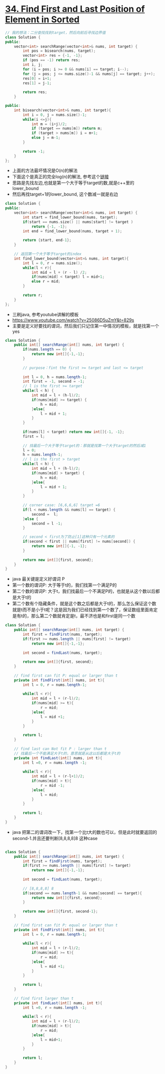 # [34. Find First and Last Position of Element in Sorted ](https://leetcode.com/problems/find-first-and-last-position-of-element-in-sorted-array/)

``` C++
// 我的想法：二分查找找到target，然后向前后寻找边界值
class Solution {
public:
    vector<int> searchRange(vector<int>& nums, int target) {
        int pos = bisearch(nums, target);
        vector<int> res = {-1, -1};
        if (pos == -1) return res;
        int i, j;
        for (i = pos; i >= 0 && nums[i] == target; i--);
        for (j = pos; j <= nums.size()-1 && nums[j] == target; j++);
        res[0] = i+1;
        res[1] = j-1;
        
        return res;
    }

public:
    int bisearch(vector<int>& nums, int target){
        int i = 0, j = nums.size()-1;
        while(i <=j){
            int m = (i+j)/2;
            if (target == nums[m]) return m;
            if (target > nums[m]) i = m+1;
            else j = m-1;
        }
        
        return -1;
    }
};
```

* 上面的方法最坏情况是O(n)的解法
* 下面这个是真正的完全log(n)的解法, 参考这个[链接](https://leetcode.com/problems/find-first-and-last-position-of-element-in-sorted-array/discuss/14701/A-very-simple-Java-solution-with-only-one-binary-search-algorithm)
* 思路是先找左边,也就是第一个大于等于target的数,就是c++里的lower_bound
* 然后再找target+1的lower_bound, 这个数减一就是右边


```c++
class Solution {
public:
    vector<int> searchRange(vector<int>& nums, int target) {
        int start = find_lower_bound(nums, target);
        if(start == nums.size() || nums[start] != target )
            return {-1, -1};
        int end = find_lower_bound(nums, target + 1);
        
        return {start, end-1};
    }
    
    // 返回第一个大于等于target的index
    int find_lower_bound(vector<int>& nums, int target){
        int l = 0, r = nums.size();
        while(l < r){
            int mid = l + (r - l) /2;
            if(nums[mid] < target) l = mid+1;
            else r = mid;
        }
        
        return r;
    }
};

```

* 三刷java, 参考youtube讲解的模板
* https://www.youtube.com/watch?v=25086D5uZmY&t=829s
* 主要是定义好要找的谓词，然后我们只记住第一中情况的模板，就是找第一个yes


```java
class Solution {
    public int[] searchRange(int[] nums, int target) {
        if(nums.length == 0) {
            return new int[]{-1,-1};
        }
        
        // purpose：fint the first >= target and last <= target
        
        int l = 0, h = nums.length-1;
        int first = -1, second = -1;
        // l is the first >= target
        while(l < h) {
            int mid = l + (h-l)/2;
            if(nums[mid] >= target) {
                h = mid;
            }else{
                l = mid + 1;
            }
        }
        
        if(nums[l] < target) return new int[]{-1, -1};
        first = l;
        
        // 找最后一个大于等于target的：那就是找第一个大于target的然后减1
        l = 0;
        h = nums.length-1;
        // l is the first > target
        while(l < h) {
            int mid = l + (h-l)/2;
            if(nums[mid] > target) {
                h = mid;
            }else{
                l = mid + 1;
            }
        }
        
        // corner case: [6,6,6,6] target =6
        if(l < nums.length && nums[l] == target) {
            second =  l;
        }else {
            second = l -1;
        }

        // second < first为了防止[1]这种只有一个元素的
        if(second < first || nums[first] != nums[second]) {
            return new int[]{-1, -1};
        }
        
        return new int[]{first, second};
    }
}
```

* java 最关键是定义好谓词 P
* 第一个数的谓词P: 大于等于t的，我们找第一个满足P的
* 第二个数的谓词P: 大于t，我们找最后一个不满足P的，也就是从这个数以后都是大于t的
* 第二个数有个隐藏条件，就是这个数之后都是大于t的，那么怎么保证这个数就是t而不是小于t呢？这是因为我们已经找到第一个数了，保证数组里面肯定是有t的，那么第二个数就肯定是t，最不济也是和first是同一个数

```java
class Solution {
    public int[] searchRange(int[] nums, int target) {
        int first = findFirst(nums, target);
        if(first >= nums.length || nums[first] != target)
            return new int[]{-1,-1};
        
        int second = findLast(nums, target);
        
        return new int[]{first, second};
    }
    
    // find first can fit P: equal or larger than t
    private int findFirst(int[] nums, int t){
        int l = 0, r = nums.length-1;
        
        while(l < r){
            int mid = l + (r-l)/2;
            if(nums[mid] >= t){
                r = mid;
            }else{
                l = mid +1;
            }
        }
        
        return l;
    }
    
    // find last can Not fit P : larger than t
    // 找最后一个不能满足大于t的，意思就是从这以后都是大于t的
    private int findLast(int[] nums, int t){
        int l =0, r = nums.length -1;
        
        while(l < r){
            int mid = l + (r-l+1)/2;
            if(nums[mid] > t){
                r = mid -1;
            }else{
                l = mid;
            }
        }
        
        return l;
    }
}

```

* java 把第二的谓词改一下，找第一个比t大的数也可以，但是此时就要返回的second-1.并且还要判断[8,8,8,8]8 这种case

```java

class Solution {
    public int[] searchRange(int[] nums, int target) {
        int first = findFirst(nums, target);
        if(first >= nums.length || nums[first] != target)
            return new int[]{-1,-1};
        
        int second = findLast(nums, target);
        
        // [8,8,8,8] 8
        if(second == nums.length-1 && nums[second] == target){
            return new int[]{first, second};
        }
        
        return new int[]{first, second-1};
    }
    
    // find first can fit P: equal or larger than t
    private int findFirst(int[] nums, int t){
        int l = 0, r = nums.length-1;
        
        while(l < r){
            int mid = l + (r-l)/2;
            if(nums[mid] >= t){
                r = mid;
            }else{
                l = mid +1;
            }
        }
        
        return l;
    }
    
    // find first larger than t
    private int findLast(int[] nums, int t){
        int l =0, r = nums.length -1;
        
        while(l < r){
            int mid = l + (r-l)/2;
            if(nums[mid] > t){
                r = mid;
            }else{
                l = mid+1;
            }
        }
        
        return l;
    }
}
```
